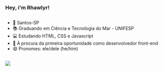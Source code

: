 ### Hey, i'm Rhawlyr!
##
- 📍 Santos-SP
- 📚 Graduando em Ciência e Tecnologia do Mar - UNIFESP
- 💻 Estudando HTML, CSS e Javascript
- 💼 À procura da primeira oportunidade como desenvolvedor front-end
- 😄 Pronomes: ele/dele (he/him)
##

<a href="https://www.linkedin.com/in/rhawlyr/" target="_blank"><img src="https://img.shields.io/badge/-LinkedIn-%230077B5?style=for-the-badge&logo=linkedin&logoColor=white" target="_blank"></a> 
